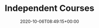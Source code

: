 ---
title: "Independent Courses"
description: "Independent Courses"
lead: "Under Construction"
date: 2020-10-06T08:49:15+00:00
lastmod: 2020-10-06T08:49:15+00:00
draft: false
images: []
menu: 
  docs:
    parent: "courses"
weight: 320
toc: true
---
